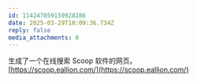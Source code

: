 ```yaml
---
id: 114247059159928286
date: 2025-03-29T18:09:36.734Z
reply: false
media_attachments: 0
---
```


生成了一个在线搜索 Scoop 软件的网页。  
[https://scoop.eallion.com/](https://scoop.eallion.com/)


